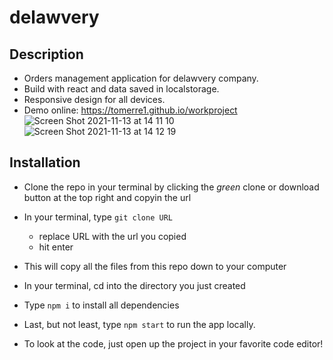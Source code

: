 # delawvery

## Description

- Orders management application for delawvery company.
- Build with react and data saved in localstorage.
- Responsive design for all devices.
- Demo online: https://tomerre1.github.io/workproject
![Screen Shot 2021-11-13 at 14 11 10](https://user-images.githubusercontent.com/58183173/141643333-04c19909-16c6-419f-91be-fcca89656218.png)
![Screen Shot 2021-11-13 at 14 12 19](https://user-images.githubusercontent.com/58183173/141643335-50c0683d-33b9-4f9e-b06f-913fdd7a3dbd.png)

## Installation
- Clone the repo in your terminal by clicking the _green_ clone or download button at the top right and copyin the url
- In your terminal, type ```git clone URL```
  - replace URL with the url you copied
  - hit enter
- This will copy all the files from this repo down to your computer
- In your terminal, cd into the directory you just created
- Type ```npm i``` to install all dependencies
- Last, but not least, type ```npm start``` to run the app locally.

- To look at the code, just open up the project in your favorite code editor!

